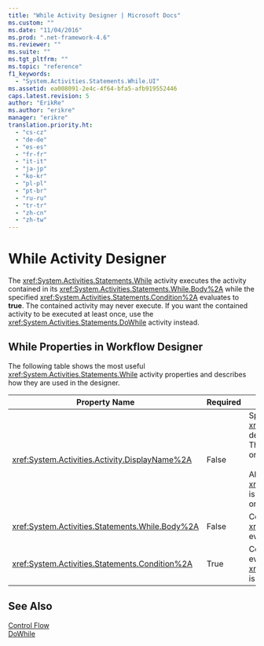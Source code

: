 ```yaml
---
title: "While Activity Designer | Microsoft Docs"
ms.custom: ""
ms.date: "11/04/2016"
ms.prod: ".net-framework-4.6"
ms.reviewer: ""
ms.suite: ""
ms.tgt_pltfrm: ""
ms.topic: "reference"
f1_keywords: 
  - "System.Activities.Statements.While.UI"
ms.assetid: ea008091-2e4c-4f64-bfa5-afb919552446
caps.latest.revision: 5
author: "ErikRe"
ms.author: "erikre"
manager: "erikre"
translation.priority.ht: 
  - "cs-cz"
  - "de-de"
  - "es-es"
  - "fr-fr"
  - "it-it"
  - "ja-jp"
  - "ko-kr"
  - "pl-pl"
  - "pt-br"
  - "ru-ru"
  - "tr-tr"
  - "zh-cn"
  - "zh-tw"
---
```

# While Activity Designer
The <xref:System.Activities.Statements.While> activity executes the activity contained in its <xref:System.Activities.Statements.While.Body%2A> while the specified <xref:System.Activities.Statements.Condition%2A> evaluates to **true**. The contained activity may never execute. If you want the contained activity to be executed at least once, use the <xref:System.Activities.Statements.DoWhile> activity instead.  
  
## While Properties in Workflow Designer  
 The following table shows the most useful <xref:System.Activities.Statements.While> activity properties and describes how they are used in the designer.  
  
|Property Name|Required|Usage|  
|-------------------|--------------|-----------|  
|<xref:System.Activities.Activity.DisplayName%2A>|False|Specifies the friendly name of the <xref:System.Activities.Statements.While> activity designer in the header. The default value is While. The value can be edited in the **Properties** window or directly on the activity designer header.<br /><br /> Although the <xref:System.Activities.Activity.DisplayName%2A> is not strictly required, it is a best practice to use one.|  
|<xref:System.Activities.Statements.While.Body%2A>|False|Contains the activity to execute while the <xref:System.Activities.Statements.Condition%2A> evaluates to **true**.|  
|<xref:System.Activities.Statements.Condition%2A>|True|Contains the [!INCLUDE[vbprvb](../code-quality/includes/vbprvb_md.md)] expression that is evaluated to determine whether the activity in the <xref:System.Activities.Statements.While.Body%2A> is to be executed.|  
  
## See Also  
 [Control Flow](../workflow-designer/control-flow-activity-designers.md)   
 [DoWhile](../workflow-designer/dowhile-activity-designer.md)